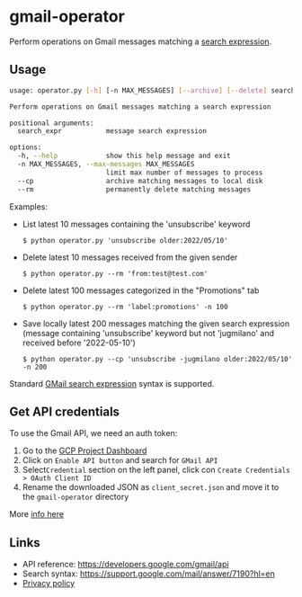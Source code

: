 # gmail-operator

Perform operations on Gmail messages matching a [search expression](https://support.google.com/mail/answer/7190?hl=en).

## Usage

```bash
usage: operator.py [-h] [-n MAX_MESSAGES] [--archive] [--delete] search_expr

Perform operations on Gmail messages matching a search expression

positional arguments:
  search_expr           message search expression

options:
  -h, --help            show this help message and exit
  -n MAX_MESSAGES, --max-messages MAX_MESSAGES
                        limit max number of messages to process
  --cp                  archive matching messages to local disk
  --rm                  permanently delete matching messages
```

Examples:

- List latest 10 messages containing the 'unsubscribe' keyword
    ```
    $ python operator.py 'unsubscribe older:2022/05/10'
    ```

- Delete latest 10 messages received from the given sender
    ```
    $ python operator.py --rm 'from:test@test.com'
    ```

- Delete latest 100 messages categorized in the "Promotions" tab
    ```
    $ python operator.py --rm 'label:promotions' -n 100
    ```

- Save locally latest 200 messages matching the given search expression (message containing 'unsubscribe' keyword but not 'jugmilano' and received before '2022-05-10')
    ```
    $ python operator.py --cp 'unsubscribe -jugmilano older:2022/05/10' -n 200
    ```

Standard [GMail search expression](https://support.google.com/mail/answer/7190?hl=en) syntax is supported.

## Get API credentials

To use the Gmail API, we need an auth token: 

1. Go to the [GCP Project Dashboard](https://console.developers.google.com/apis/dashboard)
2. Click on `Enable API button` and search for `GMail API`
3. Select`Credential` section on the left panel, click con `Create Credentials > OAuth Client ID`
4. Rename the downloaded JSON as `client_secret.json` and move it to the `gmail-operator` directory 

More [info here](https://developers.google.com/workspace/guides/create-credentials)

## Links

- API reference: https://developers.google.com/gmail/api
- Search syntax: https://support.google.com/mail/answer/7190?hl=en
- [Privacy policy](https://github.com/flerro/gmail-operator/blob/master/privacy_policy.md)
